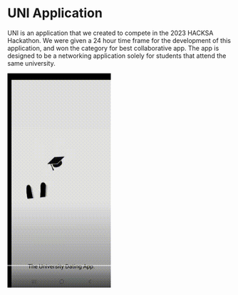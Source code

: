 # UNI Application
UNI is an application that we created to compete in the 2023 HACKSA Hackathon. We were given a 24 hour time frame for the development of this application, and won the category for best collaborative app. The app is designed to be a networking application solely for students that attend the same university. 


![](https://github.com/ediaz029/UNI/blob/main/AndroidUniApp.gif)
